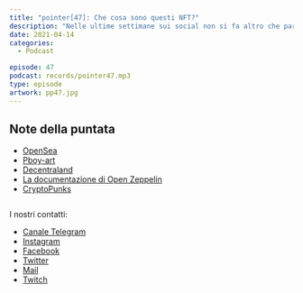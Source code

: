 ```yaml
---
title: "pointer[47]: Che cosa sono questi NFT?"
description: "Nelle ultime settimane sui social non si fa altro che parlare di NFT.  Chi siamo noi per non cavalcare l'onda e spiegarvi, in una puntata a tema, cosa sono e come vengono utilizzati? La quarantasettesima puntata del PointerPodcast sarà quindi un po' diversa dal solito: prima di registrare, Luca, non sapeva nulla di NFT. Farà quindi qualche domanda sul tema ad Alessandro ed Eugenio e poi insieme cercheremo di discuterne un po'"
date: 2021-04-14
categories:
  - Podcast

episode: 47
podcast: records/pointer47.mp3
type: episode
artwork: pp47.jpg
---
```


## Note della puntata

<!-- wp:list -->
<ul><li><a href="https://opensea.io/">OpenSea</a></li><li><a href="https://www.pboy-art.com/">Pboy-art</a></li><li><a href="https://decentraland.org/">Decentraland</a></li><li><a href="https://docs.openzeppelin.com/contracts/2.x/api/token/erc721">La documentazione di Open Zeppelin</a></li><li><a href="https://www.larvalabs.com/cryptopunks">CryptoPunks</a></li></ul>
<!-- /wp:list -->

<!-- wp:image {"id":643,"sizeSlug":"large"} -->
<figure class="wp-block-image size-large"><img src="https://i2.wp.com/pointerpodcast.it/wp-content/uploads/2021/04/55kt0i.jpg?fit=780%2C780&amp;ssl=1" alt="" class="wp-image-643"/></figure>
<!-- /wp:image -->

I nostri contatti:

- [Canale Telegram](https://t.me/PointerPodcast)
- [Instagram](https://www.instagram.com/pointerpodcast/)
- [Facebook](https://www.facebook.com/pointerPodcast/)
- [Twitter](https://twitter.com/PointerPodcast)
- [Mail](info@pointerpodcast.it)
- [Twitch](https://www.twitch.tv/pointerpodcast)

